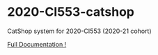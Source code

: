 # 2020-CI553-catshop
CatShop system for 2020-CI553 (2020-21 cohort)

[Full Documentation !](https://github.com/JosephBatchelor/Open-banking-Application-project/blob/main/Dissertation.pdf)



